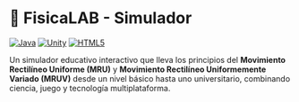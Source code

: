 # 🚀 FisicaLAB - Simulador

[![Java](https://img.shields.io/badge/Java-ED8B00?style=for-the-badge\&logo=openjdk\&logoColor=white)]()
[![Unity](https://img.shields.io/badge/Unity-100000?style=for-the-badge\&logo=unity\&logoColor=white)]()
[![HTML5](https://img.shields.io/badge/HTML5-E34F26?style=for-the-badge\&logo=html5\&logoColor=white)]()

Un simulador educativo interactivo que lleva los principios del **Movimiento Rectilíneo Uniforme (MRU)** y **Movimiento Rectilíneo Uniformemente Variado (MRUV)** desde un nivel básico hasta uno universitario, combinando ciencia, juego y tecnología multiplataforma.
